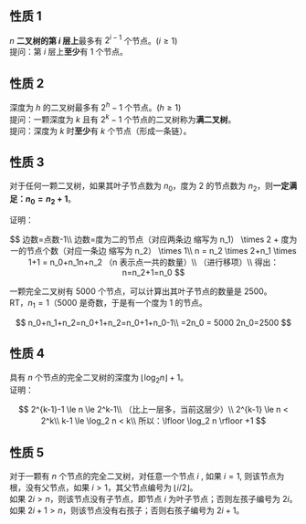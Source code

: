 ## 性质 1

$n$ **二叉树的第 $i$ 层上**最多有 $2^{i-1}$ 个节点。($i \ge 1$)\
提问：第 $i$ 层上**至少**有 $1$ 个节点。

## 性质 2

深度为 $h$ 的二叉树最多有 $2^h-1$ 个节点。($h \ge 1$)\
提问：一颗深度为 $k$ 且有 $2^k-1$ 个节点的二叉树称为**满二叉树**。\
提问：深度为 $k$ 时**至少**有 $k$ 个节点（形成一条链）。

## 性质 3

对于任何一颗二叉树，如果其叶子节点数为 $n_0$，度为 $2$ 的节点数为 $n_2$，则**一定满足：$n_0 = n_2+1$**。

证明：

$$
边数=点数-1\\
边数=度为二的节点（对应两条边 缩写为 n_1） \times 2 + 度为一的节点个数（对应一条边 缩写为 n_2） \times 1\\
n = n_2 \times 2+n_1 \times 1+1 = n_0+n_1n+n_2 （n 表示点一共的数量）\\
（进行移项）\\
得出：n=n_2+1=n_0
$$

一颗完全二叉树有 $5000$ 个节点，可以计算出其叶子节点的数量是 $2500$。\
RT，$n_1=1$（5000 是奇数，于是有一个度为 $1$ 的节点。

$$
n_0+n_1+n_2=n_0+1+n_2=n_0+1+n_0-1\\
=2n_0 = 5000
2n_0=2500
$$

## 性质 4

具有 $n$ 个节点的完全二叉树的深度为 $\lfloor \log_2 n \rfloor +1$。\
证明：

$$
2^{k-1}-1 \le n \le 2^k-1\\
（比上一层多，当前这层少）\\
2^{k-1} \le n < 2^k\\
k-1 \le \log_2 n < k\\
所以：\lfloor \log_2 n \rfloor +1
$$

## 性质 5

对于一颗有 $n$ 个节点的完全二叉树，对任意一个节点 $i$ , 如果 $i=1$, 则该节点为根，没有父节点，如果 $i>1$，其父节点编号为 $\lfloor i/2 \rfloor$。\
如果 $2i>n$，则该节点没有子节点，即节点 $i$ 为叶子节点；否则左孩子编号为 $2i$。\
如果 $2i+1>n$，则该节点没有右孩子；否则右孩子编号为 $2i+1$。
